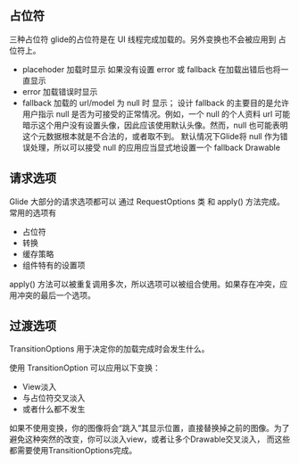 
## 占位符

三种占位符
glide的占位符是在 UI 线程完成加载的。另外变换也不会被应用到 占位符上。

- placehoder 加载时显示 如果没有设置 error 或 fallback 在加载出错后也将一直显示
- error 加载错误时显示
- fallback 加载的 url/model 为 null 时 显示； 设计 fallback  的主要目的是允许用户指示 null 是否为可接受的正常情况。例如，一个 null 的个人资料 url 可能暗示这个用户没有设置头像，因此应该使用默认头像。然而，null 也可能表明这个元数据根本就是不合法的，或者取不到。 默认情况下Glide将 null 作为错误处理，所以可以接受 null 的应用应当显式地设置一个 fallback Drawable


## 请求选项

Glide 大部分的请求选项都可以 通过 RequestOptions 类 和 apply() 方法完成。
常用的选项有
- 占位符 
- 转换 
- 缓存策略
- 组件特有的设置项

apply() 方法可以被重复调用多次，所以选项可以被组合使用。如果存在冲突，应用冲突的最后一个选项。

## 过渡选项

TransitionOptions 用于决定你的加载完成时会发生什么。
 
 使用 TransitionOption 可以应用以下变换：
 - View淡入
 - 与占位符交叉淡入
 - 或者什么都不发生
 
 如果不使用变换，你的图像将会“跳入”其显示位置，直接替换掉之前的图像。为了避免这种突然的改变，你可以淡入view，或者让多个Drawable交叉淡入，
 而这些都需要使用TransitionOptions完成。